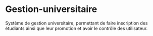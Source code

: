 # Gestion-universitaire
Système de gestion universitaire, permettant de faire inscription des étudiants ainsi que leur promotion et avoir le contrôle des utilisateur. 

